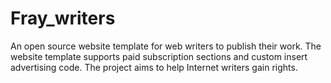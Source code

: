 # Fray_writers
An open source website template for web writers to publish their work. The website template supports paid subscription sections and custom insert advertising code. The project aims to help Internet writers gain rights.
